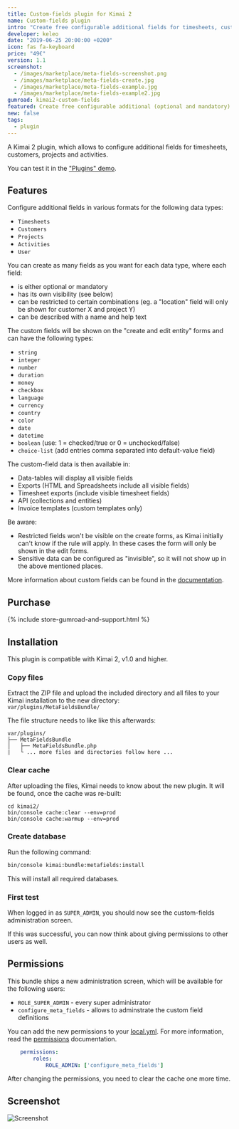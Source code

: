 ```yaml
---
title: Custom-fields plugin for Kimai 2
name: Custom-fields plugin
intro: "Create free configurable additional fields for timesheets, customers, projects, activities and users."
developer: keleo
date: "2019-06-25 20:00:00 +0200"
icon: fas fa-keyboard
price: "49€"
version: 1.1
screenshot: 
  - /images/marketplace/meta-fields-screenshot.png
  - /images/marketplace/meta-fields-create.jpg
  - /images/marketplace/meta-fields-example.jpg
  - /images/marketplace/meta-fields-example2.jpg
gumroad: kimai2-custom-fields
featured: Create free configurable additional (optional and mandatory) fields for timesheets, customers, projects and activities in various formats. 
new: false
tags:
  - plugin
---
```


A Kimai 2 plugin, which allows to configure additional fields for timesheets, customers, projects and activities.

You can test it in the ["Plugins" demo](https://www.kimai.org/demo/).

## Features

Configure additional fields in various formats for the following data types:

- `Timesheets`
- `Customers`
- `Projects`
- `Activities`
- `User`

You can create as many fields as you want for each data type, where each field:

- is either optional or mandatory
- has its own visibility (see below)
- can be restricted to certain combinations (eg. a "location" field will only be shown for customer X and project Y)
- can be described with a name and help text  

The custom fields will be shown on the "create and edit entity" forms and can have the following types:

- `string`
- `integer`
- `number`
- `duration`
- `money`
- `checkbox`
- `language`
- `currency`
- `country`
- `color`
- `date`
- `datetime`
- `boolean` (use: 1 = checked/true or 0 = unchecked/false)
- `choice-list` (add entries comma separated into default-value field)

The custom-field data is then available in:

- Data-tables will display all visible fields
- Exports (HTML and Spreadsheets include all visible fields)
- Timesheet exports (include visible timesheet fields)
- API (collections and entities)
- Invoice templates (custom templates only)

Be aware:

- Restricted fields won't be visible on the create forms, as Kimai initially can't know if the rule will apply. In these cases the form will only be shown in the edit forms.
- Sensitive data can be configured as "invisible", so it will not show up in the above mentioned places.

More information about custom fields can be found in the [documentation](https://www.kimai.org/documentation/meta-fields.html).

## Purchase

{% include store-gumroad-and-support.html %}

## Installation

This plugin is compatible with Kimai 2, v1.0 and higher.

### Copy files

Extract the ZIP file and upload the included directory and all files to your Kimai installation to the new directory:  
`var/plugins/MetaFieldsBundle/`

The file structure needs to like like this afterwards:

```
var/plugins/
├── MetaFieldsBundle
│   ├── MetaFieldsBundle.php
|   └ ... more files and directories follow here ... 
```

### Clear cache

After uploading the files, Kimai needs to know about the new plugin. It will be found, once the cache was re-built:

```
cd kimai2/
bin/console cache:clear --env=prod
bin/console cache:warmup --env=prod
```

### Create database

Run the following command:

```bash
bin/console kimai:bundle:metafields:install
```

This will install all required databases.

### First test

When logged in as `SUPER_ADMIN`, you should now see the custom-fields administration screen.

If this was successful, you can now think about giving permissions to other users as well.

## Permissions

This bundle ships a new administration screen, which will be available for the following users:

- `ROLE_SUPER_ADMIN` - every super administrator
- `configure_meta_fields` - allows to adminstrate the custom field definitions
 
You can add the new permissions to your [local.yml](https://www.kimai.org/documentation/configurations.html). 
For more information, read the [permissions](https://www.kimai.org/documentation/permissions.html) documentation.

```yaml
    permissions:
        roles:
            ROLE_ADMIN: ['configure_meta_fields']
```
 
After changing the permissions, you need to clear the cache one more time.

## Screenshot

![Screenshot](https://www.kimai.org/images/marketplace/meta-fields-screenshot.png)
 
